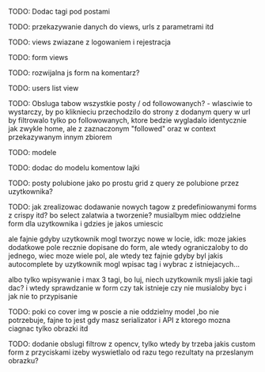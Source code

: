 TODO: Dodac tagi pod postami

TODO: przekazywanie danych do views, urls z parametrami itd

TODO: views zwiazane z logowaniem i rejestracja

TODO: form views

TODO: rozwijalna js form na komentarz?

TODO: users list view

TODO: Obsluga tabow wszystkie posty / od followowanych? - wlasciwie to wystarczy, by po kliknieciu przechodzilo do strony z dodanym query w url by filtrowalo tylko po followowanych, ktore bedzie wygladalo identycznie jak zwykle home, ale z zaznaczonym "followed" oraz w context przekazywanym innym zbiorem

TODO: modele

TODO: dodac do modelu komentow lajki

TODO: posty polubione jako po prostu grid z query ze polubione przez uzytkownika?

TODO: jak zrealizowac dodawanie nowych tagow z predefiniowanymi forms z crispy itd? bo select zalatwia a tworzenie? musialbym miec oddzielne form dla uzytkownika i gdzies je jakos umiescic

ale fajnie gdyby uzytkownik mogl tworzyc nowe w locie, idk: moze jakies dodatkowe pole recznie dopisane do form, ale wtedy ograniczaloby to do jednego, wiec moze wiele pol, ale wtedy tez fajnie gdyby byl jakis autocomplete by uzytkownik mogl wpisac tag i wybrac z istniejacych...

albo tylko wpisywanie i max 3 tagi, bo luj, niech uzytkownik mysli jakie tagi dac?
i wtedy sprawdzanie w form czy tak istnieje czy nie musialoby byc i jak nie to przypisanie

TODO: poki co cover img w poscie a nie oddzielny model ,bo nie potrzebuje, fajne to jest gdy masz serializator i API z ktorego mozna ciagnac tylko obrazki itd

TODO: dodanie obslugi filtrow z opencv, tylko wtedy by trzeba jakis custom form z przyciskami izeby wyswietlalo od razu tego rezultaty na przeslanym obrazku?
